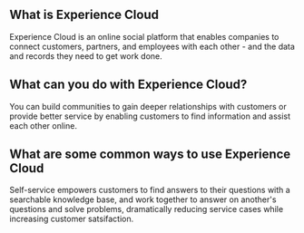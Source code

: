 ## What is Experience Cloud

Experience Cloud is an online social platform that enables companies to connect
customers, partners, and employees with each other - and the data and records
they need to get work done.

## What can you do with Experience Cloud?

You can build communities to gain deeper relationships with customers or
provide better service by enabling customers to find information and assist
each other online.

## What are some common ways to use Experience Cloud

Self-service empowers customers to find answers to their questions with a
searchable knowledge base, and work together to answer on another's
questions and solve problems, dramatically reducing service cases while
increasing customer satsifaction.
